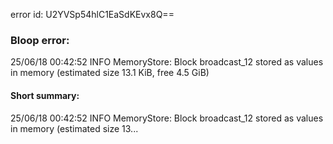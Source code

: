 error id: U2YVSp54hlC1EaSdKEvx8Q==
### Bloop error:

25/06/18 00:42:52 INFO MemoryStore: Block broadcast_12 stored as values in memory (estimated size 13.1 KiB, free 4.5 GiB)
#### Short summary: 

25/06/18 00:42:52 INFO MemoryStore: Block broadcast_12 stored as values in memory (estimated size 13...